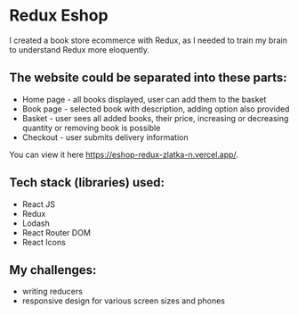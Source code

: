 # Redux Eshop

I created a book store ecommerce with Redux, as I needed to train my brain to understand Redux more eloquently.

## The website could be separated into these parts:

- Home page - all books displayed, user can add them to the basket
- Book page - selected book with description, adding option also provided
- Basket - user sees all added books, their price, increasing or decreasing quantity or removing book is possible
- Checkout - user submits delivery information

You can view it here https://eshop-redux-zlatka-n.vercel.app/.

## Tech stack (libraries) used:

- React JS
- Redux
- Lodash
- React Router DOM
- React Icons

## My challenges:

- writing reducers
- responsive design for various screen sizes and phones
